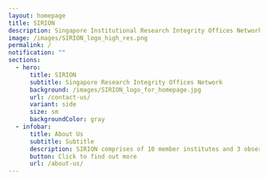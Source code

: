```yaml
---
layout: homepage
title: SIRION
description: Singapore Institutional Research Integrity Offices Network
image: /images/SIRION_logo_high_res.png
permalink: /
notification: ""
sections:
  - hero:
      title: SIRION
      subtitle: Singapore Research Integrity Offices Network
      background: /images/SIRION_logo_for_homepage.jpg
      url: /contact-us/
      variant: side
      size: sm
      backgroundColor: gray
  - infobar:
      title: About Us
      subtitle: Subtitle
      description: SIRION comprises of 10 member institutes and 3 observer institutes
      button: Click to find out more
      url: /about-us/
---
```

